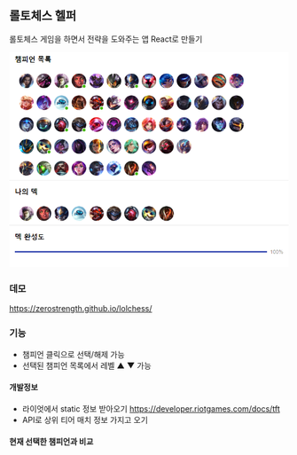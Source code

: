 ## 롤토체스 헬퍼

롤토체스 게임을 하면서 전략을 도와주는 앱 React로 만들기

![메인화면](screenshots/mainlayout-v0.1.0.PNG)

### 데모

https://zerostrength.github.io/lolchess/

### 기능

- 챔피언 클릭으로 선택/해제 가능
- 선택된 챔피언 목록에서 레벨 ▲ ▼ 가능

#### 개발정보

- 라이엇에서 static 정보 받아오기 https://developer.riotgames.com/docs/tft
- API로 상위 티어 매치 정보 가지고 오기

#### 현재 선택한 챔피언과 비교
